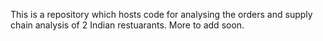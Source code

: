 This is a repository which hosts code for analysing the orders and supply chain analysis of 2 Indian restuarants. 
More to add soon. 
